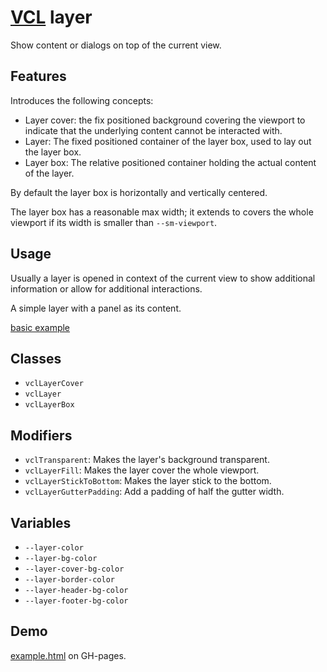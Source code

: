 # [VCL](https://vcl.github.io/) layer

Show content or dialogs on top of the current view.

## Features

Introduces the following concepts:

- Layer cover: the fix positioned background covering the viewport to indicate
  that the underlying content cannot be interacted with.
- Layer: The fixed positioned container of the layer box, used to lay out the
  layer box.
- Layer box: The relative positioned container holding the actual content of
  the layer.

By default the layer box is horizontally and vertically centered.

The layer box has a reasonable max width; it
extends to covers the whole viewport if its width
is smaller than `--sm-viewport`.

## Usage

Usually a layer is opened in context of the current view to show additional
information or allow for additional interactions.

A simple layer with a panel as its content.

[basic example](/demo/example.html)

## Classes

- `vclLayerCover`
- `vclLayer`
- `vclLayerBox`

## Modifiers

- `vclTransparent`: Makes the layer's background transparent.
- `vclLayerFill`: Makes the layer cover the whole viewport.
- `vclLayerStickToBottom`: Makes the layer stick to the bottom.
- `vclLayerGutterPadding`: Add a padding of half the gutter width.

## Variables

- `--layer-color`
- `--layer-bg-color`
- `--layer-cover-bg-color`
- `--layer-border-color`
- `--layer-header-bg-color`
- `--layer-footer-bg-color`

## Demo

[example.html](/demo/example.html) on GH-pages.
